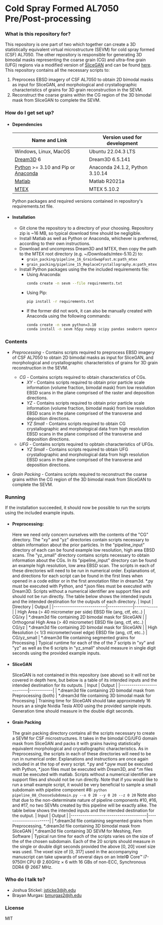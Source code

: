 # Cold Spray Formed AL7050 Pre/Post-processing #

### What is this repository for? ###

This repository is one part of two which together can create a 3D statistically equivalent virtual microstructure (SEVM) for cold spray formed (CSF) AL7050. The other repository is responsible for generating 3D bimodal masks representing the coarse grain (CG) and ultra-fine grain (UFG) regions via a modified version of [SliceGAN](https://github.com/stke9/SliceGAN) and can be found [here](https://github.com/CMRL-JHU/sliceGAN). This repository contains all the necessary scripts to:
1) Preprocess EBSD imagery of CSF AL7050 to obtain 2D bimodal masks as input for SliceGAN, and morphological and crystallographic characteristics of grains for 3D grain reconstruction in the SEVM.
2) Reconstruct the coarse grains within the CG region of the 3D bimodal mask from SliceGAN to complete the SEVM.

### How do I get set up? ###

* #### Dependencies ####
    | Name and Link | Version used for development
    |---------------|-----------------------------
    | Windows, Linux, MacOS | Ubuntu 22.04.3 LTS
    | [Dream3D](https://dream3d.bluequartz.net/Download/) 6 | Dream3D 6.5.141
    | [Python](https://www.python.org/downloads/) >= 3.10 and Pip or [Anaconda](https://www.anaconda.com/download) | Anaconda 24.1.2,  Python 3.10.14
    | [Matlab](https://www.mathworks.com/downloads/) | Matlab R2021a
    | [MTEX](https://mtex-toolbox.github.io/download) | MTEX 5.10.2
    Python packages and required versions contained in repository's requirements.txt file.
    
* #### Installation ####
    * Git clone the repository to a directory of your choosing. Repository zip is ~16 MB, so typical download time should be negligible.
    * Install Matlab as well as Python or Anaconda, whichever is preferred, according to their own instructions.
    * Download and uncompress Dream3D and MTEX, then copy the path to the MTEX root directory (e.g. ~/Downloads/mtex-5.10.2) to:
        * `grain_packing/pipeline_16_GrainSwapFast.m:path_mtex`
        * `grain_packing/pipeline_15_ReplaceCrystallography.m:path_mtex`
    * Install Python packages using the the included requirements file:
        * Using Anaconda:
            ```sh
            conda create -n sevm --file requirements.txt
            ```
        * Using Pip: 
            ```sh
            pip install -r requirements.txt
            ```
        * If the former did not work, it can also be manually created with Anaconda using the following commands:
            ```sh
            conda create -n sevm python=3.10
            conda install -n sevm h5py numpy scipy pandas seaborn opencv
            ```

### Contents ###

* *Preprocessing* - Contains scripts required to preprocess EBSD imagery of CSF AL7050 to obtain 2D bimodal masks as input for SliceGAN, and morphological and crystallographic characteristics of grains for 3D grain reconstruction in the SEVM.
    * *CG* - Contains scripts required to obtain characteristics of CGs.
        * *XY* - Contains scripts required to obtain prior particle scale information (volume fraction, bimodal mask) from low resolution EBSD scans in the plane comprised of the raster and deposition directions.
        * *YZ* - Contains scripts required to obtain prior particle scale information (volume fraction, bimodal mask) from low resolution EBSD scans in the plane comprised of the transverse and deposition directions.
        * *YZ Small* - Contains scripts required to obtain CG crystallographic and morphological data from high resolution EBSD scans in the plane comprised of the transverse and deposition directions.
    * *UFG* - Contains scripts required to opbtain characteristics of UFGs.
        * *YZ Small* - Contains scripts required to obtain UFG crystallographic and morphological data from high resolution EBSD scans in the plane comprised of the transverse and deposition directions.

* *Grain Packing* - Contains scripts required to reconstruct the coarse grains within the CG region of the 3D bimodal mask from SliceGAN to complete the SEVM.
   
### Running ###

If the installation succeeded, it should now be possible to run the scripts using the included example inputs.
* #### Preprocessing: ####
    Here we need only concern ourselves with the contents of the "CG" directory.
    The "xy" and "yz" directories contain scripts necessary to obtain information about the prior particles. In the "pipeline\_input" directory of each can be found example low resolution, high area EBSD scans.
    The "yz\_small" directory contains scripts necessary to obtain information about the CGs. In its "pipeline\_input" directory can be found an example high resolution, low area EBSD scan.
    The scripts in each of these directories will need to be run in numerical order. Explanations of, and directions for each script can be found in the first lines when opened in a code editor or in the first annotation filter in dream3d. *.py must be executed with Python, and *.json files must be executed with Dream3D. Scripts without a numerical identifier are support files and should not be run directly.
    The table below shows the intended inputs and the intended destination for the outputs of each directory.
    | Input                     | Directory   | Output     |
    |---------------------------|-------------|------------|
    | High Area (> 40 micrometer per side) EBSD file (ang, ctf, etc..) | CG/xy       | *.dream3d file containing 2D bimodal mask for SliceGAN       |
    | Orthogonal High Area (> 40 micrometer) EBSD file (ang, ctf, etc..)    | CG/yz       | *.dream3d file containing 2D bimodal mask for SliceGAN       |
    | High Resolution (< 1/3 micrometer/voxel edge) EBSD file (ang, ctf, etc..)         | CG/yz_small | *.dream3d file containing segmented grains for Processing |
    Typical runtime for each of the of the 7 scripts in "xy" and "yz" as well as the 6 scripts in "yz_small" should measure in single digit seconds using the provided example inputs.
* #### SliceGAN ####
    SliceGAN is not contained in this repository (see above) so it will not be covered in depth here, but below is a table of its intended inputs and the intended destination for its outputs.
    | Input                     | Output     |
    |---------------------------|------------|
    | *.dream3d file containing 2D bimodal mask from Preprocessing (both) | *.dream3d file containing 3D bimodal mask for Processing |
    Training time for SliceGAN should take approximately 16 hours an a single Nvidia Tesla A100 using the provided sample inputs. Generation time should measure in the double digit seconds.
* #### Grain Packing ####
    The grain packing directory contains all the scripts necessary to create a SEVM for CSF microstructures. It takes in the bimodal CG/UFG domain mask from SliceGAN and packs it with grains having statistically equivalent morphological and crystallographic characteristics.
    As in Preprocessing, the scripts in each of these directories will need to be run in numerical order. Explanations and instructions are once again included in at the top of every script.  *.py and *.pyw must be executed with Python, *.json files must be executed with Dream3D, and *.m files must be executed with matlab. Scripts without a numerical identifier are support files and should not be run directly.
    Note that if you would like to run a small example script, it would be very beneficial to sample a small subdomain with pipeline component #8:
    `python pipeline_08_ChooseSubdomain.py --x 0 20 --y 0 20 --z 0 20`
    Note also that due to the non-determinate nature of pipeline components #10, #16, and #17, no two SEVMs created by this pipeline will be exactly alike.
    The table below shows the intended inputs and the intended destination for the output.
    | Input                                 | Output                |
    |---------------------------------------|-----------------------|
    | *.dream3d file containing segmented grains from Preprocessing, *.dream3d file containing 3D bimodal mask from SliceGAN | *.dream3d file containing 3D SEVM for Meshing, Fem Software |
    Typical run time for each of the scripts varies on the size of the of the chosen subdomain. Each of the 20 scripts should measure in the single or double digit seconds provided the above [0, 20] voxel size was used. The voxel size of [0, 317] used in the accompanying manuscript can take upwards of several days on an Intel© Core™ i7-9750H CPU @ 2.60GHz × 6 with 16 GBs of non-ECC, Synchronous DDR4 @ 2667 MHz.

### Who do I talk to? ###

* Joshua Stickel: jsticke3@jh.edu
* Brayan Murgas: bmurgas2@jh.edu

### License ###

MIT